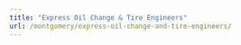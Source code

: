 ```yaml
---
title: "Express Oil Change & Tire Engineers"
url: /montgomery/express-oil-change-and-tire-engineers/
---
```

